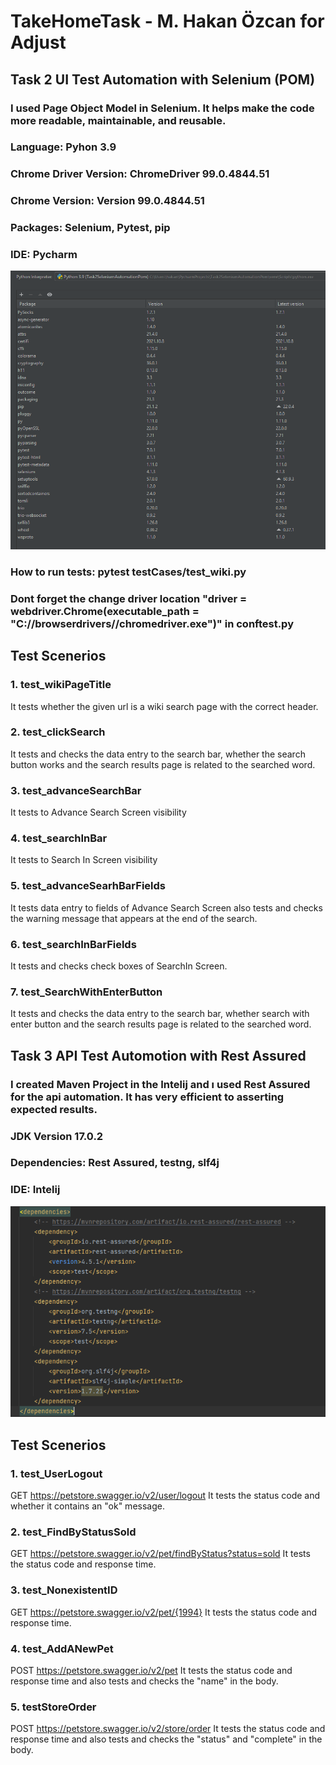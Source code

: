 # TakeHomeTask - M. Hakan Özcan for Adjust


## Task 2 UI Test Automation with Selenium (POM)

### I used Page Object Model in Selenium. It helps make the code more readable, maintainable, and reusable.

### Language: Pyhon 3.9
### Chrome Driver Version: ChromeDriver 99.0.4844.51
### Chrome Version: Version 99.0.4844.51
### Packages: Selenium, Pytest, pip
### IDE: Pycharm

![](pycharm.png)

### How to run tests: pytest testCases/test_wiki.py

### Dont forget the change driver location "driver = webdriver.Chrome(executable_path = "C://browserdrivers//chromedriver.exe")" in conftest.py

## Test Scenerios

### 1. test_wikiPageTitle
It tests whether the given url is a wiki search page with the correct header.

### 2. test_clickSearch
It tests and checks the data entry to the search bar, whether the search button works and the search results page is related to the searched word.

### 3. test_advanceSearchBar
It tests to Advance Search Screen visibility

### 4. test_searchInBar
It tests to Search In Screen visibility

### 5. test_advanceSearhBarFields
It tests data entry to fields of Advance Search Screen also tests and checks the warning message that appears at the end of the search.

### 6. test_searchInBarFields
It tests and checks check boxes of SearchIn Screen.

### 7. test_SearchWithEnterButton
It tests and checks the data entry to the search bar, whether search with enter button and the search results page is related to the searched word.

## Task 3 API Test Automotion with Rest Assured

### I created Maven Project in the Intelij and ı used Rest Assured for the api automation. It has very efficient to asserting expected results.

### JDK Version 17.0.2
### Dependencies: Rest Assured, testng, slf4j
### IDE: Intelij

![](intelij.png)

## Test Scenerios

### 1. test_UserLogout
GET https://petstore.swagger.io/v2/user/logout It tests the status code and whether it contains an "ok" message.

### 2. test_FindByStatusSold
GET https://petstore.swagger.io/v2/pet/findByStatus?status=sold It tests the status code and response time.

### 3. test_NonexistentID

GET https://petstore.swagger.io/v2/pet/{1994} It tests the status code and response time.

### 4. test_AddANewPet

POST https://petstore.swagger.io/v2/pet  It tests the status code and response time and also tests and checks the "name" in the body.

### 5. testStoreOrder

POST https://petstore.swagger.io/v2/store/order It tests the status code and response time and also tests and checks the "status" and "complete" in the body.
